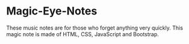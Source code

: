 # Magic-Eye-Notes
These music notes are for those who forget anything very quickly. This magic note is made of HTML, CSS, JavaScript and Bootstrap.
